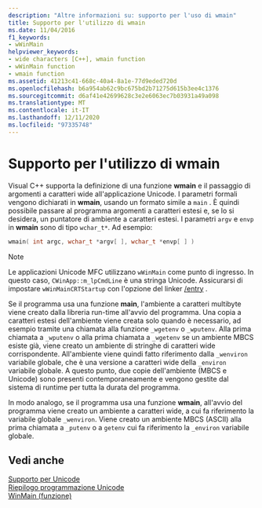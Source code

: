 ```yaml
---
description: "Altre informazioni su: supporto per l'uso di wmain"
title: Supporto per l'utilizzo di wmain
ms.date: 11/04/2016
f1_keywords:
- wWinMain
helpviewer_keywords:
- wide characters [C++], wmain function
- wWinMain function
- wmain function
ms.assetid: 41213c41-668c-40a4-8a1e-77d9eded720d
ms.openlocfilehash: b6a954ab62c9bc675bd2b71275d615b3ee4c1376
ms.sourcegitcommit: d6af41e42699628c3e2e6063ec7b03931a49a098
ms.translationtype: MT
ms.contentlocale: it-IT
ms.lasthandoff: 12/11/2020
ms.locfileid: "97335748"
---
```

# <a name="support-for-using-wmain"></a>Supporto per l'utilizzo di wmain

Visual C++ supporta la definizione di una funzione **wmain** e il passaggio di argomenti a caratteri wide all'applicazione Unicode. I parametri formali vengono dichiarati in **wmain**, usando un formato simile a `main` . È quindi possibile passare al programma argomenti a caratteri estesi e, se lo si desidera, un puntatore di ambiente a caratteri estesi. I parametri `argv` e `envp` in **wmain** sono di tipo `wchar_t*`. Ad esempio:

```cpp
wmain( int argc, wchar_t *argv[ ], wchar_t *envp[ ] )
```

> [!NOTE]
> Le applicazioni Unicode MFC utilizzano `wWinMain` come punto di ingresso. In questo caso, `CWinApp::m_lpCmdLine` è una stringa Unicode. Assicurarsi di impostare `wWinMainCRTStartup` con l'opzione del linker [/entry](../build/reference/entry-entry-point-symbol.md) .

Se il programma usa una funzione **main**, l'ambiente a caratteri multibyte viene creato dalla libreria run-time all'avvio del programma. Una copia a caratteri estesi dell'ambiente viene creata solo quando è necessario, ad esempio tramite una chiamata alla funzione `_wgetenv` o `_wputenv`. Alla prima chiamata a `_wputenv` o alla prima chiamata a `_wgetenv` se un ambiente MBCS esiste già, viene creato un ambiente di stringhe di caratteri wide corrispondente. All'ambiente viene quindi fatto riferimento dalla `_wenviron` variabile globale, che è una versione a caratteri wide della `_environ` variabile globale. A questo punto, due copie dell'ambiente (MBCS e Unicode) sono presenti contemporaneamente e vengono gestite dal sistema di runtime per tutta la durata del programma.

In modo analogo, se il programma usa una funzione **wmain**, all'avvio del programma viene creato un ambiente a caratteri wide, a cui fa riferimento la variabile globale `_wenviron`. Viene creato un ambiente MBCS (ASCII) alla prima chiamata a `_putenv` o a `getenv` cui fa riferimento la `_environ` variabile globale.

## <a name="see-also"></a>Vedi anche

[Supporto per Unicode](../text/support-for-unicode.md)<br/>
[Riepilogo programmazione Unicode](../text/unicode-programming-summary.md)<br/>
[WinMain (funzione)](/windows/win32/api/winbase/nf-winbase-winmain)
